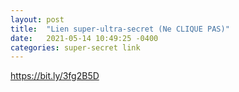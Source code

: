 ```yaml
---
layout: post
title:  "Lien super-ultra-secret (Ne CLIQUE PAS)"
date:   2021-05-14 10:49:25 -0400
categories: super-secret link
---
```


https://bit.ly/3fg2B5D
